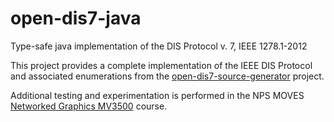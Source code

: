 # open-dis7-java
Type-safe java implementation of the DIS Protocol v. 7, IEEE 1278.1-2012

This project provides a complete implementation of the IEEE DIS Protocol and
associated enumerations from the
[open-dis7-source-generator](https://github.com/open-dis/open-dis7-source-generator) project.

Additional testing and experimentation is performed in the NPS MOVES
[Networked Graphics MV3500](https://gitlab.nps.edu/Savage/NetworkedGraphicsMV3500) course.
